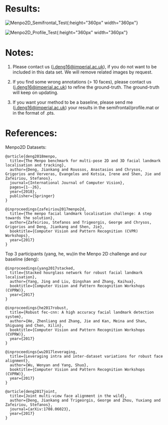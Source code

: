 # Results:

![Menpo2D_Semifrontal_Test](https://github.com/jiankangdeng/MenpoBenchmark/blob/master/Evaluation/Menpo2D/Menpo%20Semifrontal%20Test%20Set.png){:height="360px" width="360px"}

![Menpo2D_Profile_Test](https://github.com/jiankangdeng/MenpoBenchmark/blob/master/Evaluation/Menpo2D/Menpo%20Profile%20Test%20Set.png){:height="360px" width="360px"}

# Notes:

1. Please contact us (j.deng16@imperial.ac.uk), if you do not want to be included in this data set. 
We will remove related images by request.

2. If you find some wrong annotations (> 10 faces), please contact us (j.deng16@imperial.ac.uk) to refine the ground-truth.
The ground-truth will keep on updating.

3. If you want your method to be a baseline, please send me (j.deng16@imperial.ac.uk) your results in the semifrontal/profile.mat or in the format of .pts.

# References:

Menpo2D Datasets:

```
@article{deng2018menpo,
  title={The Menpo benchmark for multi-pose 2D and 3D facial landmark localisation and tracking},
  author={Deng, Jiankang and Roussos, Anastasios and Chrysos, Grigorios and Ververas, Evangelos and Kotsia, Irene and Shen, Jie and Zafeiriou, Stefanos},
  journal={International Journal of Computer Vision},
  pages={1--26},
  year={2018},
  publisher={Springer}
}

@inproceedings{zafeiriou2017menpo2d,
  title={The menpo facial landmark localisation challenge: A step towards the solution},
  author={Zafeiriou, Stefanos and Trigeorgis, George and Chrysos, Grigorios and Deng, Jiankang and Shen, Jie},
  booktitle={Computer Vision and Pattern Recognition (CVPR) Workshops},
  year={2017}
}
```
Top 3 participants (yang, he, wu)in the Menpo 2D challenge and our baseline (deng):

```
@inproceedings{yang2017stacked,
  title={Stacked hourglass network for robust facial landmark localisation},
  author={Yang, Jing and Liu, Qingshan and Zhang, Kaihua},
  booktitle={Computer Vision and Pattern Recognition Workshops (CVPRW)},
  year={2017}
}

@inproceedings{he2017robust,
  title={Robust fec-cnn: A high accuracy facial landmark detection system},
  author={He, Zhenliang and Zhang, Jie and Kan, Meina and Shan, Shiguang and Chen, Xilin},
  booktitle={Computer Vision and Pattern Recognition Workshops (CVPRW)},
  year={2017}
}

@inproceedings{wu2017leveraging,
  title={Leveraging intra and inter-dataset variations for robust face alignment},
  author={Wu, Wenyan and Yang, Shuo},
  booktitle={Computer Vision and Pattern Recognition Workshops (CVPRW)},
  year={2017}
}

@article{deng2017joint,
  title={Joint multi-view face alignment in the wild},
  author={Deng, Jiankang and Trigeorgis, George and Zhou, Yuxiang and Zafeiriou, Stefanos},
  journal={arXiv:1708.06023},
  year={2017}
}
```


